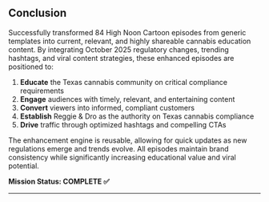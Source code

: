 ## Conclusion

Successfully transformed 84 High Noon Cartoon episodes from generic templates into current, relevant, and highly shareable cannabis education content. By integrating October 2025 regulatory changes, trending hashtags, and viral content strategies, these enhanced episodes are positioned to:

1. **Educate** the Texas cannabis community on critical compliance requirements
2. **Engage** audiences with timely, relevant, and entertaining content
3. **Convert** viewers into informed, compliant customers
4. **Establish** Reggie & Dro as the authority on Texas cannabis compliance
5. **Drive** traffic through optimized hashtags and compelling CTAs

The enhancement engine is reusable, allowing for quick updates as new regulations emerge and trends evolve. All episodes maintain brand consistency while significantly increasing educational value and viral potential.

**Mission Status: COMPLETE ✅**

---

